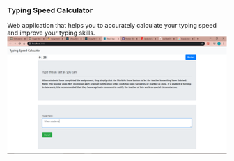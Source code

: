 ### Typing Speed Calculator 
Web application that helps you to accurately calculate your typing speed and improve your typing skills.
![screenshot](https://github.com/nachiket59/React-Typing-Speed-Calc/blob/master/Capture.PNG)
